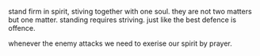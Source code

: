 stand firm in spirit, stiving together with one soul.
they are not two matters but one matter. standing requires striving. just like the best defence is offence.

whenever the enemy attacks we need to exerise our spirit by prayer.
